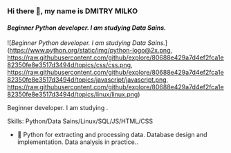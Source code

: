 ### Hi there 👋, my name is **DMITRY MILKO**
#### *Beginner Python developer. I am studying Data Sains.*
![*Beginner Python developer. I am studying Data Sains.*](https://www.python.org/static/img/python-logo@2x.png, https://raw.githubusercontent.com/github/explore/80688e429a7d4ef2fca1e82350fe8e3517d3494d/topics/css/css.png, https://raw.githubusercontent.com/github/explore/80688e429a7d4ef2fca1e82350fe8e3517d3494d/topics/javascript/javascript.png, https://raw.githubusercontent.com/github/explore/80688e429a7d4ef2fca1e82350fe8e3517d3494d/topics/linux/linux.png)

Beginner  developer. I am studying .

Skills: Python/Data Sains/Linux/SQL/JS/HTML/CSS

- 🔭 Python for extracting and processing data.
Database design and implementation.
Data analysis in practice.. 




 





